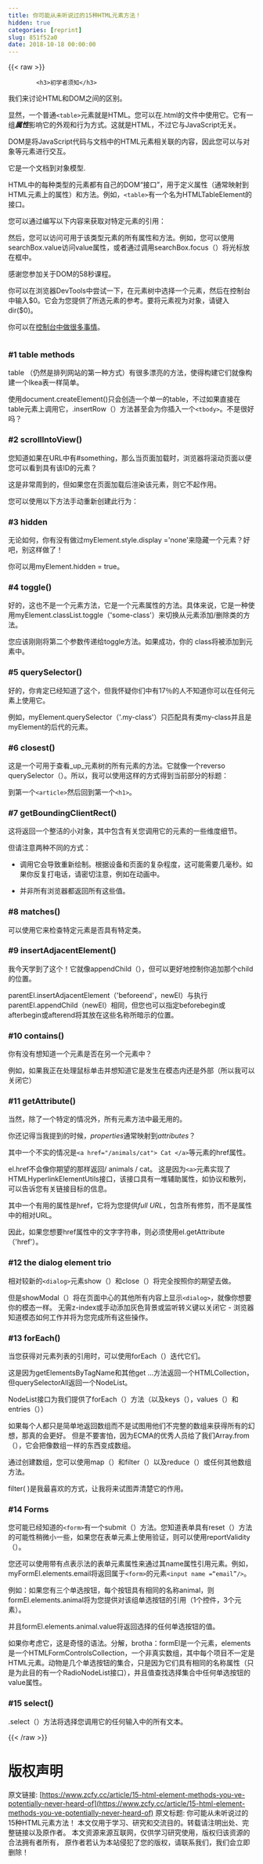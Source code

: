 ```yaml
---
title: 你可能从未听说过的15种HTML元素方法！
hidden: true
categories: [reprint]
slug: 851f52a0
date: 2018-10-18 00:00:00
---
```


{{< raw >}}

            <h3>初学者须知</h3>
<p>我们来讨论HTML和DOM之间的区别。</p>
<p>显然，一个普通<code>&lt;table&gt;</code>元素就是HTML。您可以在.html的文件中使用它。它有一组<em><strong>属性</strong></em>影响它的外观和行为方式。这就是HTML，不过它与JavaScript无关。</p>
<p>DOM是将JavaScript代码与文档中的HTML元素相关联的内容，因此您可以与对象等元素进行交互。</p>
<p>它是一个文档到对象模型.</p>
<p>HTML中的每种类型的元素都有自己的DOM“接口”，用于定义属性（通常映射到HTML元素上的属性）和方法。例如，<code>&lt;table&gt;</code>有一个名为HTMLTableElement的接口。</p>
<p>您可以通过编写以下内容来获取对特定元素的引用：</p>
<p>然后，您可以访问可用于该类型元素的所有属性和方法。例如，您可以使用searchBox.value访问value属性，或者通过调用searchBox.focus（）将光标放在框中。</p>
<p>感谢您参加关于DOM的58秒课程。</p>
<p>你可以在浏览器DevTools中尝试一下，在元素树中选择一个元素，然后在控制台中输入$0。它会为您提供了所选元素的参考。要将元素视为对象，请键入dir($0)。</p>
<p>你可以在<a href="https://developers.google.com/web/tools/chrome-devtools/console/command-line-reference">控制台中做很多事情</a>。</p>
<p><img src="https://p0.ssl.qhimg.com/t01132f7f9f4d990cdb.jpg" alt=""></p>
<h3>#1 table methods</h3>
<p>table （仍然是排列网站的第一种方式）有很多漂亮的方法，使得构建它们就像构建一个Ikea表一样简单。</p>
<p>使用document.createElement()只会创造一个单一的table，不过如果直接在table元素上调用它，.insertRow（）方法甚至会为你插入一个<code>&lt;tbody&gt;</code>。不是很好吗？</p>
<h3>#2 scrollIntoView()</h3>
<p>您知道如果在URL中有#something，那么当页面加载时，浏览器将滚动页面以便您可以看到具有该ID的元素？</p>
<p>这是非常周到的，但如果您在页面加载后渲染该元素，则它不起作用。</p>
<p>您可以使用以下方法手动重新创建此行为：</p>
<h3>#3 hidden</h3>
<p>无论如何，你有没有做过myElement.style.display ='none'来隐藏一个元素？好吧，别这样做了！</p>
<p>你可以用myElement.hidden = true。</p>
<h3>#4 toggle()</h3>
<p>好的，这也不是一个元素方法，它是一个元素属性的方法。具体来说，它是一种使用myElement.classList.toggle（'some-class'）来切换从元素添加/删除类的方法。</p>
<p>您应该刚刚将第二个参数传递给toggle方法。如果成功，你的 class将被添加到元素中。</p>
<h3>#5 querySelector()</h3>
<p>好的，你肯定已经知道了这个，但我怀疑你们中有17％的人不知道你可以在任何元素上使用它。</p>
<p>例如，myElement.querySelector（'.my-class'）只匹配具有类my-class并且是myElement的后代的元素。</p>
<h3>#6 closest()</h3>
<p>这是一个可用于查看_up_元素树的所有元素的方法。它就像一个reverso querySelector（）。所以，我可以使用这样的方式得到当前部分的标题：</p>
<p>到第一个<code>&lt;article&gt;</code>然后回到第一个<code>&lt;h1&gt;</code>。</p>
<h3>#7 getBoundingClientRect()</h3>
<p>这将返回一个整洁的小对象，其中包含有关您调用它的元素的一些维度细节。</p>
<p>但请注意两种不同的方式：</p>
<ul>
<li><p>调用它会导致重新绘制。根据设备和页面的复杂程度，这可能需要几毫秒。如果你反复打电话，请密切注意，例如在动画中。</p>
</li>
<li><p>并非所有浏览器都返回所有这些值。</p>
</li>
</ul>
<h3>#8 matches()</h3>
<p>可以使用它来检查特定元素是否具有特定类。</p>
<h3>#9 insertAdjacentElement()</h3>
<p>我今天学到了这个！它就像appendChild（），但可以更好地控制你追加那个child的位置。</p>
<p>parentEl.insertAdjacentElement（'beforeend'，newEl）与执行parentEl.appendChild（newEl）相同，但您也可以指定beforebegin或afterbegin或afterend将其放在这些名称所暗示的位置。 </p>
<h3>#10 contains()</h3>
<p>你有没有想知道一个元素是否在另一个元素中？</p>
<p>例如，如果我正在处理鼠标单击并想知道它是发生在模态内还是外部（所以我可以关闭它）</p>
<h3>#11 getAttribute()</h3>
<p>当然，除了一个特定的情况外，所有元素方法中最无用的。</p>
<p>你还记得当我提到的时候，<em>properties</em>通常映射到<em>attributes</em>？</p>
<p>其中一个不实的情况是<code>&lt;a href="/animals/cat"&gt; Cat &lt;/a&gt;</code>等元素的href属性。</p>
<p>el.href不会像你期望的那样返回/ animals / cat。
这是因为<code>&lt;a&gt;</code>元素实现了HTMLHyperlinkElementUtils接口，该接口具有一堆辅助属性，如协议和散列，可以告诉您有关链接目标的信息。</p>
<p>其中一个有用的属性是href，它将为您提供<em>full URL</em>，包含所有修剪，而不是属性中的相对URL。</p>
<p>因此，如果您想要href属性中的文字字符串，则必须使用el.getAttribute（'href'）。</p>
<h3>#12 the dialog element trio</h3>
<p>相对较新的<code>&lt;dialog&gt;</code>元素show（）和close（）将完全按照你的期望去做。</p>
<p>但是showModal（）将在页面中心的其他所有内容上显示<code>&lt;dialog&gt;</code>，就像你想要你的模态一样。
无需z-index或手动添加灰色背景或监听转义键以关闭它 - 浏览器知道模态如何工作并将为您完成所有这些操作。</p>
<h3>#13 forEach()</h3>
<p>当您获得对元素列表的引用时，可以使用forEach（）迭代它们。</p>
<p>这是因为getElementsByTagName和其他get ...方法返回一个HTMLCollection，但querySelectorAll返回一个NodeList。</p>
<p>NodeList接口为我们提供了forEach（）方法（以及keys（），values（）和entries（））</p>
<p>如果每个人都只是简单地返回数组而不是试图用他们不完整的数组来获得所有的幻想，那真的会更好。
但是不要害怕，因为ECMA的优秀人员给了我们Array.from（），它会把像数组一样的东西变成数组。</p>
<p>通过创建数组，您可以使用map（）和filter（）以及reduce（）或任何其他数组方法。</p>
<p>filter( )是我最喜欢的方式，让我将来试图弄清楚它的作用。</p>
<h3>#14 Forms</h3>
<p>您可能已经知道的<code>&lt;form&gt;</code>有一个submit（）方法。您知道表单具有reset（）方法的可能性稍微小一些，如果您在表单元素上使用验证，则可以使用reportValidity（）。</p>
<p>您还可以使用带有点表示法的表单元素属性来通过其name属性引用元素。例如，myFormEl.elements.email将返回属于<code>&lt;form&gt;</code>的元素<code>&lt;input name =“email”/&gt;</code>。</p>
<p>例如：如果您有三个单选按钮，每个按钮具有相同的名称animal，则formEl.elements.animal将为您提供对该组单选按钮的引用（1个控件，3个元素）。</p>
<p>并且formEl.elements.animal.value将返回选择的任何单选按钮的值。</p>
<p>如果你考虑它，这是奇怪的语法。分解，brotha：formEl是一个元素，elements是一个HTMLFormControlsCollection，一个非真实数组，其中每个项目不一定是HTML元素。动物是几个单选按钮的集合，只是因为它们具有相同的名称属性（只是为此目的有一个RadioNodeList接口），并且值查找选择集合中任何单选按钮的value属性。</p>
<h3>#15 select()</h3>
<p>.select（）方法将选择您调用它的任何输入中的所有文本。</p>

          
{{< /raw >}}

# 版权声明
原文链接: [https://www.zcfy.cc/article/15-html-element-methods-you-ve-potentially-never-heard-of](https://www.zcfy.cc/article/15-html-element-methods-you-ve-potentially-never-heard-of)
原文标题: 你可能从未听说过的15种HTML元素方法！
本文仅用于学习、研究和交流目的。转载请注明出处、完整链接以及原作者。
本文资源来源互联网，仅供学习研究使用，版权归该资源的合法拥有者所有，
原作者若认为本站侵犯了您的版权，请联系我们，我们会立即删除！
